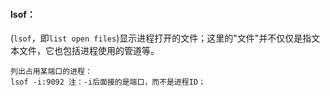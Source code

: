 #### lsof：

(`lsof`，即`list open files`)显示进程打开的文件；这里的"文件"并不仅仅是指文本文件，它也包括进程使用的管道等。

```
列出占用某端口的进程：
lsof -i:9092 注：-i后面接的是端口，而不是进程ID；
```



